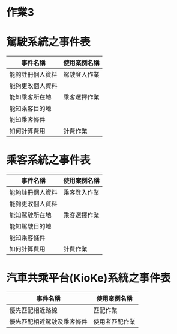 # 作業3
# 駕駛系統之事件表 #
|事件名稱|使用案例名稱|
|----|----|
|能夠註冊個人資料|駕駛登入作業|
|能夠更改個人資料|
|能知乘客所在地|乘客選擇作業|
|能知乘客目的地|
|能知乘客條件|
|如何計算費用|計費作業|
# 乘客系統之事件表 #
|事件名稱|使用案例名稱|
|----|----|
|能夠註冊個人資料|乘客登入作業|
|能夠更改個人資料|
|能知駕駛所在地|乘客選擇作業|
|能知駕駛目的地|
|能知乘客條件|
|如何計算費用|計費作業|
# 汽車共乘平台(KioKe)系統之事件表 #
|事件名稱|使用案例名稱|
|----|----|
|優先匹配相近路線|匹配作業|
|優先匹配相近駕駛及乘客條件|使用者匹配作業|